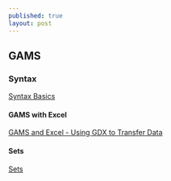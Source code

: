 ```yaml
---
published: true
layout: post
---
```

## GAMS

### Syntax

[ Syntax Basics](https://www.youtube.com/watch?v=fbRbuAb7zEw)


#### GAMS with Excel

[GAMS and Excel - Using GDX to Transfer Data ](https://www.youtube.com/watch?v=5PEjOUOL3sU)

#### Sets

[Sets](https://www.youtube.com/watch?v=vUrL4o6kK1s)
